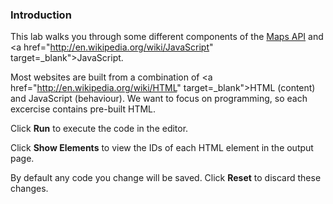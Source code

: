 ### Introduction

This lab walks you through some different components of the <a href="http://code.google.com/apis/maps" target="_blank">Maps API</a> and <a href="http://en.wikipedia.org/wiki/JavaScript" target=_blank">JavaScript</a>.

Most websites are built from a combination of <a href="http://en.wikipedia.org/wiki/HTML" target=_blank">HTML</a> (content) and JavaScript (behaviour). We want to focus on programming, so each excercise contains pre-built HTML.

Click **Run** to execute the code in the editor.

Click **Show Elements** to view the IDs of each HTML element in the output page.

By default any code you change will be saved. Click **Reset** to discard these changes.
